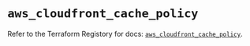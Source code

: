 # `aws_cloudfront_cache_policy`

Refer to the Terraform Registory for docs: [`aws_cloudfront_cache_policy`](https://registry.terraform.io/providers/hashicorp/aws/5.21.0/docs/resources/cloudfront_cache_policy).

